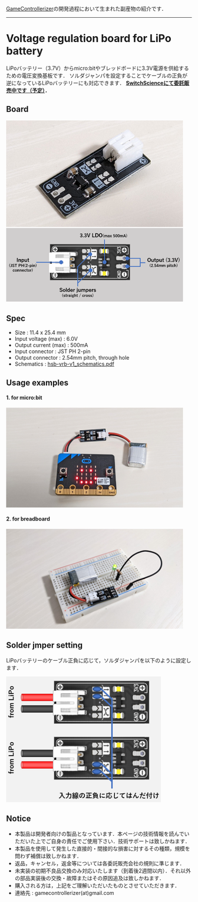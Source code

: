 [GameControllerizer](https://github.com/GameControllerizer)の開発過程において生まれた副産物の紹介です．

---
# Voltage regulation board for LiPo battery

LiPoバッテリー（3.7V）からmicro:bitやブレッドボードに3.3V電源を供給するための電圧変換基板です．
ソルダジャンパを設定することでケーブルの正負が逆になっているLiPoバッテリーにも対応できます．
**[SwitchScienceにて委託販売中です（予定）](https://www.switch-science.com/)．**

## Board

<img src=./images/board_01.jpg width="480">
<img src=./images/board_00.png width="480">

## Spec

- Size : 11.4 x 25.4 mm
- Input voltage (max) : 6.0V
- Output current (max) : 500mA
- Input connector : JST PH 2-pin
- Output connector : 2.54mm pitch, through hole
- Schematics : [hsb-vrb-v1_schematics.pdf](./resources/hsb-vrb-v1_schematics.pdf)

## Usage examples

#### 1. for micro:bit

<img src=./images/for_microbit.jpg width="480">

#### 2. for breadboard

<img src=./images/for_breadboard.jpg width="480">

## Solder jmper setting

LiPoバッテリーのケーブル正負に応じて，ソルダジャンパを以下のように設定します．

<img src=./images/solder_jumper_setting.png width="420">

## Notice

- 本製品は開発者向けの製品となっています．本ページの技術情報を読んでいただいた上でご自身の責任でご使用下さい．技術サポートは致しかねます．
- 本製品を使用して発生した直接的・間接的な損害に対するその種類，規模を問わず補償は致しかねます．
- 返品，キャンセル，返金等については各委託販売会社の規則に準じます．
- 未実装の初期不良品交換のみ対応いたします（到着後2週間以内）．それ以外の部品実装後の交換・故障またはその原因追及は致しかねます．
- 購入される方は，上記をご理解いただいたものとさせていただきます．
- 連絡先 : gamecontrollerizer(at)gmail.com
